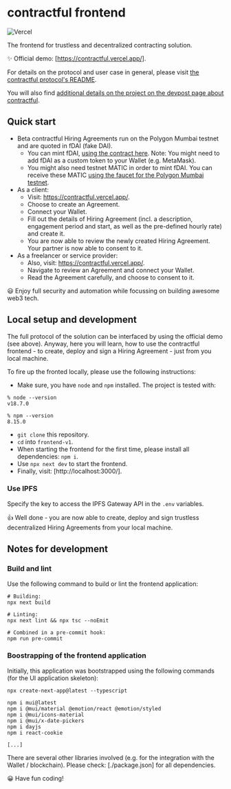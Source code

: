 # contractful frontend

![Vercel](https://vercelbadge.vercel.app/api/[TODO]/[TODO])

The frontend for trustless and decentralized contracting solution.

✨ Official demo: [https://contractful.vercel.app/].

For details on the protocol and user case in general, please visit [the contractful protocol's README](https://github.com/contractful/protocol-v1).

You will also find [additional details on the project on the devpost page about contractful](https://devpost.com/TODO).

## Quick start

* Beta contractful Hiring Agreements run on the Polygon Mumbai testnet and are quoted in fDAI (fake DAI).
    * You can mint fDAI, [using the contract here](https://mumbai.polygonscan.com/address/0x10055ef62E88eF68b5011F4c7b5Ab9B99f00BB40#writeContract). Note: You might need to add fDAI as a custom token to your Wallet (e.g. MetaMask).
    * You might also need testnet MATIC in order to mint fDAI. You can receive these MATIC [using the faucet for the Polygon Mumbai testnet](https://faucet.polygon.technology/).
* As a client:
    * Visit: <https://contractful.vercel.app/>.
    * Choose to create an Agreement.
    * Connect your Wallet.
    * Fill out the details of Hiring Agreement (incl. a description, engagement period and start, as well as the pre-defined hourly rate) and create it.
    * You are now able to review the newly created Hiring Agreement. Your partner is now able to consent to it.
* As a freelancer or service provider:
    * Also, visit: <https://contractful.vercel.app/>.
    * Navigate to review an Agreement and connect your Wallet.
    * Read the Agreement carefully, and choose to consent to it.

😃 Enjoy full security and automation while focussing on building awesome web3 tech.

## Local setup and development

The full protocol of the solution can be interfaced by using the official demo (see above). Anyway, here you will learn, how to use the contractful frontend - to create, deploy and sign a Hiring Agreement - just from you local machine.

To fire up the fronted locally, please use the following instructions:

* Make sure, you have `node` and `npm` installed. The project is tested with:

```
% node --version
v18.7.0

% npm --version
8.15.0
```

* `git clone` this repository.
* `cd` into `frontend-v1`.
* When starting the frontend for the first time, please install all dependencies: `npm i`.
* Use `npx next dev` to start the frontend.
* Finally, visit: [http://localhost:3000/].

### Use IPFS

Specify the key to access the IPFS Gateway API in the `.env` variables.

👍 Well done - you are now able to create, deploy and sign trustless decentralized Hiring Agreements from your local machine.

## Notes for development

### Build and lint

Use the following command to build or lint the frontend application:

```
# Building:
npx next build

# Linting:
npx next lint && npx tsc --noEmit

# Combined in a pre-commit hook:
npm run pre-commit
```

### Boostrapping of the frontend application

Initially, this application was bootstrapped using the following commands (for the UI application skeleton):

```
npx create-next-app@latest --typescript

npm i mui@latest
npm i @mui/material @emotion/react @emotion/styled
npm i @mui/icons-material
npm i @mui/x-date-pickers
npm i dayjs
npm i react-cookie

[...]
```

There are several other libraries involved (e.g. for the integration with the Wallet / blockchain). Please check: [./package.json] for all dependencies.

😀 Have fun coding!
